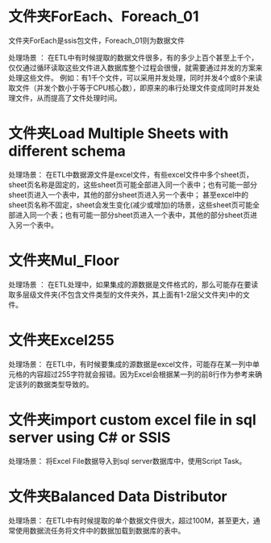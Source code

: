 # 文件夹ForEach、Foreach_01

文件夹ForEach是ssis包文件，Foreach_01则为数据文件

处理场景 ：
在ETL中有时候提取的数据文件很多，有的多少上百个甚至上千个，仅仅通过循环读取这些文件进入数据库整个过程会很慢，就需要通过并发的方案来处理这些文件。
例如：有1千个文件，可以采用并发处理，同时并发4个或8个来读取文件（并发个数小于等于CPU核心数），即原来的串行处理文件变成同时并发处理文件，从而提高了文件处理时间。

# 文件夹Load Multiple Sheets with different schema

处理场景：
在ETL中数据源文件是excel文件，有些excel文件中多个sheet页，sheet页名称是固定的，这些sheet页可能全部进入同一个表中；也有可能一部分sheet页进入一个表中，其他的部分sheet页进入另一个表中；
甚至excel中的sheet页名称不固定，sheet会发生变化(减少或增加)的场景，这些sheet页可能全部进入同一个表；也有可能一部分sheet页进入一个表中，其他的部分sheet页进入另一个表中。

# 文件夹Mul_Floor

处理场景 ：
在ETL处理中，如果集成的源数据是文件格式的，那么可能存在要读取多层级文件夹(不包含文件类型的文件夹外，其上面有1-2层父文件夹)中的文件。

# 文件夹Excel255

处理场景：
在ETL中，有时候要集成的源数据是excel文件，可能存在某一列中单元格的内容超过255字符就会报错。因为Excel会根据某一列的前8行作为参考来确定该列的数据类型导致的。

# 文件夹import custom excel file in sql server using C# or SSIS

处理场景：
将Excel File数据导入到sql server数据库中，使用Script Task。

# 文件夹Balanced Data Distributor

处理场景：
在ETL中有时候提取的单个数据文件很大，超过100M，甚至更大，通常使用数据流任务将文件中的数据加载到数据库的表中。